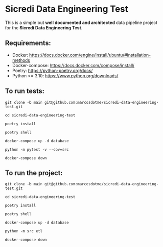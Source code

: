 # Sicredi Data Engineering Test

This is a simple but **well documented and architected** data pipeline project for the **Sicredi Data Engineering Test**.


## Requirements:

* Docker: https://docs.docker.com/engine/install/ubuntu/#installation-methods
* Docker-compose: https://docs.docker.com/compose/install/
* Poetry: https://python-poetry.org/docs/
* Python >= 3.10: https://www.python.org/downloads/

## To run tests:

```shell
git clone -b main git@github.com:marcosdotme/sicredi-data-engineering-test.git
```

```shell
cd sicredi-data-engineering-test
```

```shell
poetry install
```

```shell
poetry shell
```

```shell
docker-compose up -d database
```

```shell
python -m pytest -v --cov=src
```

```shell
docker-compose down
```


## To run the project:

```shell
git clone -b main git@github.com:marcosdotme/sicredi-data-engineering-test.git
```

```shell
cd sicredi-data-engineering-test
```

```shell
poetry install
```

```shell
poetry shell
```

```shell
docker-compose up -d database
```

```shell
python -m src etl
```

```shell
docker-compose down
```
